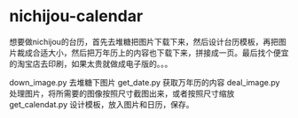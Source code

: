 # nichijou-calendar
想要做nichijou的台历，首先去堆糖把图片下载下来，然后设计台历模板，再把图片裁成合适大小，然后把万年历上的内容也下载下来，拼接成一页。最后找个便宜的淘宝店去印刷，如果太贵就做成电子版的。。。

down_image.py 去堆糖下图片
get_date.py 获取万年历的内容
deal_image.py 处理图片，将所需要的图像按照尺寸截图出来，或者按照尺寸缩放
get_calendat.py 设计模板，放入图片和日历，保存。
